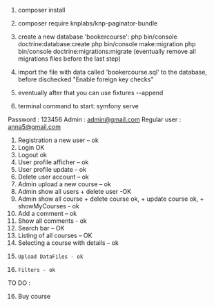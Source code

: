 1. composer install

2. composer require knplabs/knp-paginator-bundle

3. create a new database 'bookercourse': php bin/console doctrine:database:create
   php bin/console make:migration
   php bin/console doctrine:migrations:migrate
   (eventually remove all migrations files before the last step)

4. import the file with data called 'bookercourse.sql' to the database, before dischecked "Enable foreign key checks"

5. eventually after that you can  use fixtures --append

6. terminal command to start: symfony serve


Password : 123456
Admin : admin@gmail.com
Regular user : anna5@gmail.com

1.	Registration a new user – ok
2.	Login OK
3.	Logout ok
4.	User profile afficher – ok
5.	User profile update  - ok
6.	Delete user account – ok
7.	Admin upload a new course – ok
8.	Admin show all users + delete user -OK
9.	Admin show all course + delete course ok,  + update course ok, + showMyCourses - ok
10.	Add a comment – ok
11.	Show all comments - ok
12.	Search bar – OK
13.	Listing of all courses – OK
14.	Selecting a course with details – ok
15.     Upload DataFiles - ok
16.     Filters - ok


TO DO :

16.	Buy course



